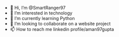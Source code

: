 - 👋 Hi, I’m @SmartRanger97
- 👀 I’m interested in technology 
- 🌱 I’m currently learning Python
- 💞️ I’m looking to collaborate on a website project
- 📫 How to reach me linkedin profile/aman97gupta

<!---
SmartRanger97/SmartRanger97 is a ✨ special ✨ repository because its `README.md` (this file) appears on your GitHub profile.
You can click the Preview link to take a look at your changes.
--->
